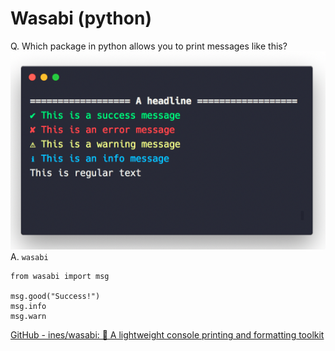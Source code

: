 # Wasabi (python)
Q. Which package in python allows you to print messages like this?
![](BearImages/B7B9D4A7-6131-46BD-9459-3F4862C9AEC1-88388-00000743E9556F39/6C6BF24D-FB16-4942-A558-59DF6B2854B8.png)
A. `wasabi`

```
from wasabi import msg

msg.good("Success!")
msg.info
msg.warn
```

[GitHub - ines/wasabi: 🍣 A lightweight console printing and formatting toolkit](https://github.com/ines/wasabi)

<!-- {BearID:4828E8A6-3116-4B4F-BCC4-CD6C2900DE6F-88388-00000743D8364B8C} -->
